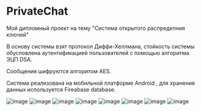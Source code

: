 # PrivateChat
Мой дипломный проект на тему "Система открытого распределния ключей"

В основу системы взят протокол Диффи-Хеллмана, стойкость системы обусловлена аутентификацией пользователей с помощью алгоритма ЭЦП DSA.

Сообщения шифруются алгоритом AES.

Система реализована на мобильной платформе Android , для хранения данных используется Fireabase database.

![image](https://user-images.githubusercontent.com/57949020/174154672-ab21b04f-43bd-44f2-bf39-6c2c4604c2de.png)
![image](https://user-images.githubusercontent.com/57949020/174154685-6c6d70cd-cb69-4fff-afbd-a4eb80100c84.png)
![image](https://user-images.githubusercontent.com/57949020/174154690-7ff5079d-349c-4b34-a607-f9913bb9e163.png)
![image](https://user-images.githubusercontent.com/57949020/174154717-871a1507-29eb-4791-9e9a-3236e2fcb69a.png)
![image](https://user-images.githubusercontent.com/57949020/174154737-b6b013fc-5c36-49f9-a4b8-e6d9a842848f.png)
![image](https://user-images.githubusercontent.com/57949020/174154745-575c8123-3829-4c70-ae7c-60f7d174607b.png)
![image](https://user-images.githubusercontent.com/57949020/174154757-c697f191-8783-410c-b00e-2508402b7a1b.png)
![image](https://user-images.githubusercontent.com/57949020/174154767-5703fbbd-ef5f-4d7a-a687-fe16b8cecc56.png)

